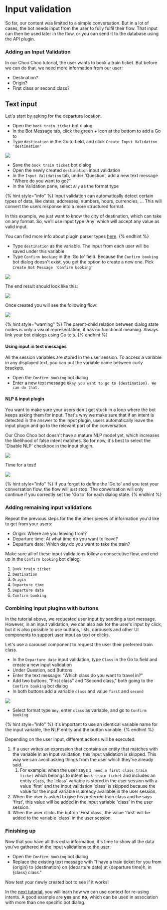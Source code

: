 # Input validation

So far, our content was limited to a simple conversation. But in a lot of cases, the bot needs input from the user to fully fulfil their flow. That input can then be used later in the flow, or you can send it to the database using the API plugin.

### Adding an Input Validation

In our Choo Choo tutorial, the user wants to book a train ticket. But before we can do that, we need more information from our user:

* Destination?
* Origin?
* First class or second class?

## Text input

Let's start by asking for the departure location.

* Open the `book train ticket` bot dialog
* In the Bot Message tab, click the green + icon at the bottom to add a Go to
* Type `destination` in the Go to field, and click `Create Input Validation 'destination'`

![](../.gitbook/assets/image%20%2862%29.png)

* Save the `book train ticket` bot dialog
* Open the newly created `destination` input validation
* In the `Input Validation` tab, under 'Question', add a new text message "Where do you want to go?"
* In the Validation pane, select `Any` as the format type

{% hint style="info" %}
Input validation can automatically detect certain types of data, like dates, addresses, numbers, hours, currencies, ... This will convert the users response into a more structured format. 

In this example, we just want to know the city of destination, which can take on any format. So, we'll use input type 'Any' which will accept any value as valid input. 

You can find more info about plugin parser types [here](../bot-answers/dialog-state/user-input-bot-dialog.md#input-types).
{% endhint %}

* Type `destination` as the variable. The input from each user will be saved under this variable
* Type `Confirm booking` in the 'Go to' field. Because the `Confirm booking` bot dialog doesn't exist, you get the option to create a new one. Pick `Create Bot Message 'Confirm booking'`

![](../.gitbook/assets/image%20%2872%29.png)

The end result should look like this:

![](../.gitbook/assets/add-input-validation.png)

Once created you will see the following flow:

![](../.gitbook/assets/flow-confirm-booking%20%281%29.png)

{% hint style="warning" %}
The parent-child relation between dialog state nodes is only a visual representation, it has no functional meaning. Always link your bot dialogs using Go to's.
{% endhint %}

#### Using input in text messages

All the session variables are stored in the user session. To access a variable in any displayed text, you can put the variable name between curly brackets.

* Open the `Confirm booking` bot dialog
* Enter a new text message `Okay you want to go to {destination}. We can do that.`

#### NLP & input plugin

You want to make sure your users don't get stuck in a loop where the bot keeps asking them for input. That's why we make sure that if an intent is detected in the answer to the input plugin, users automatically leave the input plugin and go to the relevant part of the conversation.

Our Choo Choo bot doesn't have a mature NLP model yet, which increases the likelihood of false intent matches. So for now, it's best to select the 'Disable NLP' checkbox in the input plugin.

![](../.gitbook/assets/image%20%2837%29.png)

Time for a test!

![](../.gitbook/assets/bot-dialog-destination.png)

{% hint style="info" %}
If you forget to define the 'Go to' and you test your conversation flow, the flow will just stop. The conversation will only continue if you correctly set the 'Go to' for each dialog state.
{% endhint %}

### Adding remaining input validations

Repeat the previous steps for the the other pieces of information you'd like to get from your users:

* Origin: Where are you leaving from?
* Departure time: At what time do you want to leave?
* Departure date: Which day do you want to take the train?

Make sure all of these input validations follow a consecutive flow, and end up in the `Confirm booking` bot dialog:

1. `Book train ticket`
2. `Destination`
3. `Origin`
4. `Departure time`
5. `Departure date`
6. `Confirm booking`

### Combining input plugins with buttons

In the tutorial above, we requested user input by sending a text message. However, in an input validation, we can also ask for the user's input by click, but it is also possible to use buttons, lists, carousels and other UI components to support user input as text or clicks.

Let's use a carousel component to request the user their preferred train class.

* In the `Departure date` input validation, type `Class` in the Go to field and create a new input validation
* Under Question, add Buttons
* Enter the text message: "Which class do you want to travel in?"
* Add two buttons, "First class" and "Second class," both going to the `Confirm booking` bot dialog
* In both buttons add a variable `class` and value `first` and `second`

![](../.gitbook/assets/image%20%28156%29.png)

* Select format type `Any`, enter `class` as variable, and go to `Confirm booking`

{% hint style="info" %}
It's important to use an identical variable name for the input variable, the NLP entity and the button variable.
{% endhint %}

Depending on the user input, different actions will be executed:

1. If a user writes an expression that contains an entity that matches with the variable in an input validation, this input validation is skipped. This way we can avoid asking things from the user which they've already said. 
   1. For example: when the user says `I need a first class train ticket` which belongs to intent `book train ticket` and includes an entity `class`, the 'class' variable is stored in the user session with a value 'first' and the input validation 'class' is skipped because the value for the input variable is already available in the user session.
2. When the user is asked to give his preferred train class and he says 'first', this value will be added in the input variable 'class' in the user session.
3. When the user clicks the button 'First class', the value 'first' will be added to the variable 'class' in the user session.

### Finishing up

Now that you have all this extra information, it's time to show all the data you've gathered in the input validations to the user:

* Open the `Confirm booking` bot dialog
* Replace the existing text message with "I have a train ticket for you from {origin} to {destination} on {departure date} at {departure time}h, in {class} class."

Now test your newly created bot to see if it works!



In the [next tutorial](tutorial-using-context-for-intent-reuse.md), you will learn how we can use context for re-using intents. A good example are **yes** and **no**, which can be used in association with more than one specific bot dialog.


